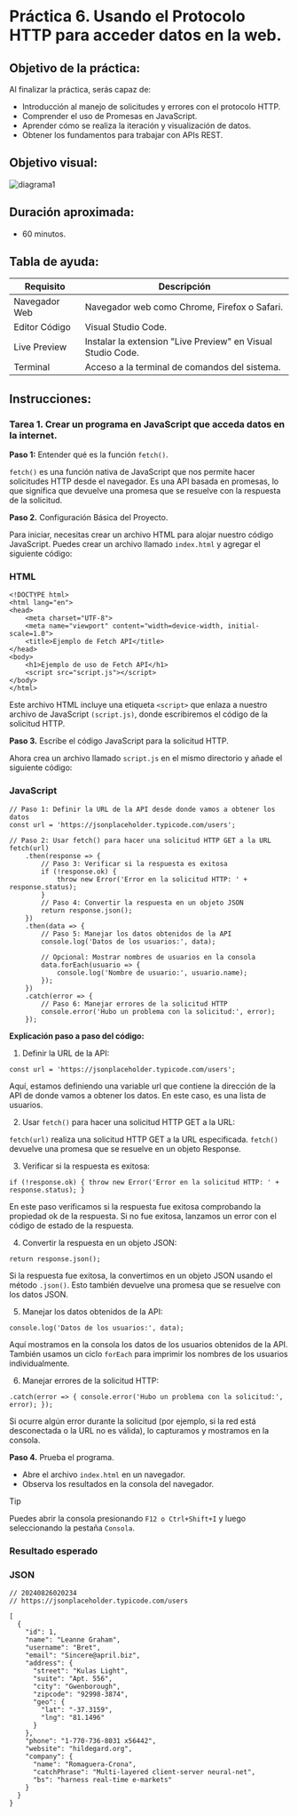 # Práctica 6. Usando el Protocolo HTTP para acceder datos en la web.

## Objetivo de la práctica:
Al finalizar la práctica, serás capaz de:
- Introducción al manejo de solicitudes y errores con el protocolo HTTP.
- Comprender el uso de Promesas en JavaScript.
- Aprender cómo se realiza la iteración y visualización de datos.
- Obtener los fundamentos para trabajar con APIs REST.


## Objetivo visual:

![[diagrama1](../images/img1.png)](https://github.com/Netec-Mx/POO-JScript-HTML-CSS3/blob/main/imagenes/Capitulo6/ciclo_protocolo_HTTP.png)

## Duración aproximada:
- 60 minutos.

## Tabla de ayuda:
| Requisito | Descripción|
| --- | --- |
| Navegador Web | Navegador web como Chrome, Firefox o Safari. |
| Editor Código | Visual Studio Code. |
| Live Preview | Instalar la extension "Live Preview" en Visual Studio Code. |
| Terminal | Acceso a la terminal de comandos del sistema. |

## Instrucciones:

### Tarea 1. Crear un programa en JavaScript que acceda datos en la internet.

**Paso 1:** Entender qué es la función `fetch()`.

`fetch()` es una función nativa de JavaScript que nos permite hacer solicitudes HTTP desde el navegador. Es una API basada en promesas, lo que significa que devuelve una promesa que se resuelve con la respuesta de la solicitud.

**Paso 2.** Configuración Básica del Proyecto.

Para iniciar, necesitas crear un archivo HTML para alojar nuestro código JavaScript. Puedes crear un archivo llamado `index.html` y agregar el siguiente código:

### HTML
```
<!DOCTYPE html>
<html lang="en">
<head>
    <meta charset="UTF-8">
    <meta name="viewport" content="width=device-width, initial-scale=1.0">
    <title>Ejemplo de Fetch API</title>
</head>
<body>
    <h1>Ejemplo de uso de Fetch API</h1>
    <script src="script.js"></script>
</body>
</html>
```

Este archivo HTML incluye una etiqueta `<script>` que enlaza a nuestro archivo de JavaScript `(script.js)`, donde escribiremos el código de la solicitud HTTP.

**Paso 3.** Escribe el código JavaScript para la solicitud HTTP.

Ahora crea un archivo llamado `script.js` en el mismo directorio y añade el siguiente código:

### JavaScript
```
// Paso 1: Definir la URL de la API desde donde vamos a obtener los datos
const url = 'https://jsonplaceholder.typicode.com/users';

// Paso 2: Usar fetch() para hacer una solicitud HTTP GET a la URL
fetch(url)
    .then(response => {
        // Paso 3: Verificar si la respuesta es exitosa
        if (!response.ok) {
            throw new Error('Error en la solicitud HTTP: ' + response.status);
        }
        // Paso 4: Convertir la respuesta en un objeto JSON
        return response.json();
    })
    .then(data => {
        // Paso 5: Manejar los datos obtenidos de la API
        console.log('Datos de los usuarios:', data);

        // Opcional: Mostrar nombres de usuarios en la consola
        data.forEach(usuario => {
            console.log('Nombre de usuario:', usuario.name);
        });
    })
    .catch(error => {
        // Paso 6: Manejar errores de la solicitud HTTP
        console.error('Hubo un problema con la solicitud:', error);
    });
```

**Explicación paso a paso del código:**

1. Definir la URL de la API:

`const url = 'https://jsonplaceholder.typicode.com/users';`

Aquí, estamos definiendo una variable url que contiene la dirección de la API de donde vamos a obtener los datos. En este caso, es una lista de usuarios.

2. Usar `fetch()` para hacer una solicitud HTTP GET a la URL:

`fetch(url)` realiza una solicitud HTTP GET a la URL especificada. `fetch()` devuelve una promesa que se resuelve en un objeto Response.
    
3. Verificar si la respuesta es exitosa:

`if (!response.ok) { throw new Error('Error en la solicitud HTTP: ' + response.status); }`

En este paso verificamos si la respuesta fue exitosa comprobando la propiedad ok de la respuesta. Si no fue exitosa, lanzamos un error con el código de estado de la respuesta.

4. Convertir la respuesta en un objeto JSON:

`return response.json();`

Si la respuesta fue exitosa, la convertimos en un objeto JSON usando el método `.json()`. Esto también devuelve una promesa que se resuelve con los datos JSON.

5. Manejar los datos obtenidos de la API:

`console.log('Datos de los usuarios:', data);`

Aquí mostramos en la consola los datos de los usuarios obtenidos de la API. También usamos un ciclo `forEach` para imprimir los nombres de los usuarios individualmente.

6. Manejar errores de la solicitud HTTP:

`.catch(error => { console.error('Hubo un problema con la solicitud:', error); });`

Si ocurre algún error durante la solicitud (por ejemplo, si la red está desconectada o la URL no es válida), lo capturamos y mostramos en la consola.

**Paso 4.** Prueba el programa.

- Abre el archivo `index.html` en un navegador.
- Observa los resultados en la consola del navegador.

> [!TIP]
> Puedes abrir la consola presionando `F12 o Ctrl+Shift+I` y luego seleccionando la pestaña `Consola`.

### Resultado esperado

### JSON
```
// 20240826020234
// https://jsonplaceholder.typicode.com/users

[
  {
    "id": 1,
    "name": "Leanne Graham",
    "username": "Bret",
    "email": "Sincere@april.biz",
    "address": {
      "street": "Kulas Light",
      "suite": "Apt. 556",
      "city": "Gwenborough",
      "zipcode": "92998-3874",
      "geo": {
        "lat": "-37.3159",
        "lng": "81.1496"
      }
    },
    "phone": "1-770-736-8031 x56442",
    "website": "hildegard.org",
    "company": {
      "name": "Romaguera-Crona",
      "catchPhrase": "Multi-layered client-server neural-net",
      "bs": "harness real-time e-markets"
    }
  }
}
```


